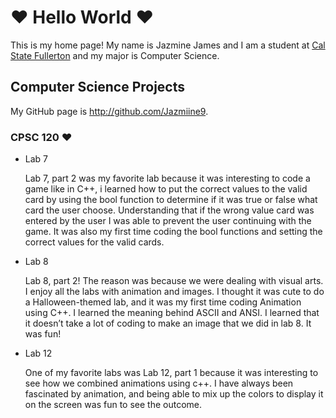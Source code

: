 # ♥ Hello World ♥

This is my home page! My name is Jazmine James and I am a student at [Cal State Fullerton](http://www.fullerton.edu/) and my major is Computer Science.

## Computer Science Projects

My GitHub page is http://github.com/Jazmiine9.

### CPSC 120 ♥

* Lab 7

    Lab 7, part 2 was my favorite lab because it was interesting to code a game like in C++, i learned how to put the correct values to the valid card by using the bool function to determine if it was true or false what card the user choose. Understanding that if the wrong value card was entered by the user I was able to prevent the user continuing with the game. It was also my first time coding the bool functions and setting the correct values for the valid cards. 

* Lab 8

    Lab 8, part 2! The reason was because we were dealing with visual arts. I enjoy all the labs with animation and images. I thought it was cute to do a Halloween-themed lab, and it was my first time coding Animation using C++. I learned the meaning behind ASCII and ANSI.  I learned that it doesn’t take a lot of coding to make an image that we did in lab 8. It was fun!

* Lab 12

    One of my favorite labs was Lab 12, part 1 because it was interesting to see how we combined animations using c++. I have always been fascinated by animation, and being able to mix up the colors to display it on the screen was fun to see the outcome.